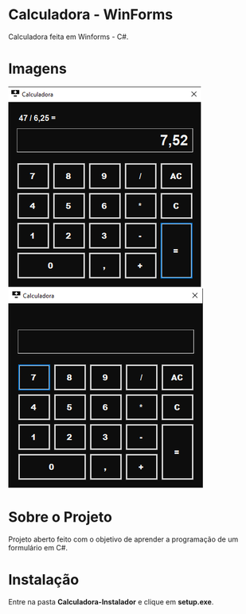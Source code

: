 # Calculadora - WinForms

Calculadora feita em Winforms - C#.

# Imagens

![](https://github.com/Paulo-Henrique-Silva/Calculadora-Cs-WinForms/blob/master/Imagens/conta.png)    ![](https://github.com/Paulo-Henrique-Silva/Calculadora-Cs-WinForms/blob/master/Imagens/interface.png)

# Sobre o Projeto

Projeto aberto feito com o objetivo de aprender a programação de um formulário em C#.

# Instalação

Entre na pasta **Calculadora-Instalador** e clique em **setup.exe**.
